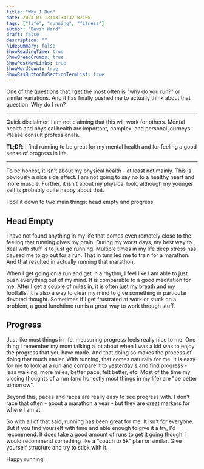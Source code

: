 ```yaml
---
title: "Why I Run"
date: 2024-01-13T13:34:32-07:00
tags: ["life", "running", "fitness"]
author: "Devin Ward"
draft: false
description: ""
hideSummary: false
ShowReadingTime: true
ShowBreadCrumbs: true
ShowPostNavLinks: true
ShowWordCount: true
ShowRssButtonInSectionTermList: true
---
```


One of the questions that I get the most often is "why do you run?" or similar variations. And it has finally pushed 
me to actually think about that question. Why do I run?

-----

Quick disclaimer: I am not claiming that this will work for others. Mental health and physical health are important, 
complex, and personal journeys. Please consult professionals.

**TL;DR**: I find running to be great for my mental health and for feeling a good sense of progress in life.

-----

To be honest, it isn't about my physical health - at least not mainly. This is obviously a nice side effect. I am 
not going to say no to a healthy heart and more muscle. Further, it isn't about my physical look, although my younger
self is probably quite happy about that.

I boil it down to two main things: head empty and progress. 

## Head Empty
I have not found anything in my life that comes even remotely close to the feeling that running gives my brain. During 
my worst days, my best way to deal with stuff is to just go running. Multiple times in my life deep stress has caused me
to go out for a run. That in turn led me to train for a marathon. And that resulted in actually running that marathon.

When I get going on a run and get in a rhythm, I feel like I am able to just push everything out of my mind. It is
comparable to a good meditation for me. After I get a couple of miles in, it is often just my breath and my footfalls.
It is also a way to clear my mind to give something in particular devoted thought. Sometimes if I get frustrated at work
or stuck on a problem, a good lunchtime run is a great way to work through stuff. 

## Progress
Just like most things in life, measuring progress feels really nice to me. One thing I remember my mom talking a lot 
about when I was a kid was to enjoy the progress that you have made. And that doing so makes the process of doing that
much easier. With running, that comes naturally for me. It is easy for me to look at a run and compare it to yesterday's
and find progress - less walking, more miles, better pace, felt better, etc. Most of the time my closing thoughts of a
run (and honestly most things in my life) are "be better tomorrow".

Beyond this, paces and races are really easy to see progress with. I don't race that often - about a marathon a year - 
but they are great markers for where I am at. 


So with all of that said, running has been great for me. It isn't for everyone. But if you find yourself with time and 
able enough to give it a try, I'd recommend. It does take a good amount of runs to get it going though. I would recommend
something like a "couch to 5k" plan or similar. Give yourself structure and try to stick with it. 

Happy running!